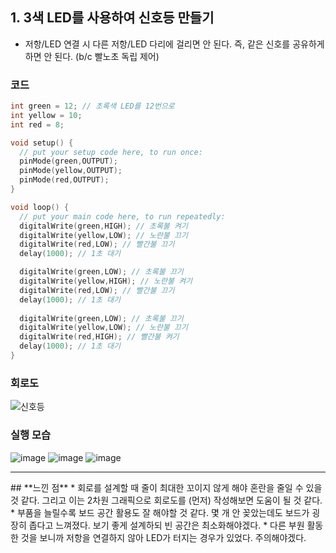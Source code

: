 ## **1. 3색 LED를 사용하여 신호등 만들기**

* 저항/LED 연결 시 다른 저항/LED 다리에 걸리면 안 된다. 즉, 같은 신호를 공유하게 하면 안 된다. (b/c 빨노초 독립 제어)

### **코드**
```c
int green = 12; // 초록색 LED를 12번으로
int yellow = 10; 
int red = 8; 

void setup() {
  // put your setup code here, to run once:
  pinMode(green,OUTPUT);
  pinMode(yellow,OUTPUT);
  pinMode(red,OUTPUT);
}

void loop() {
  // put your main code here, to run repeatedly: 
  digitalWrite(green,HIGH); // 초록불 켜기
  digitalWrite(yellow,LOW); // 노란불 끄기
  digitalWrite(red,LOW); // 빨간불 끄기
  delay(1000); // 1초 대기

  digitalWrite(green,LOW); // 초록불 끄기
  digitalWrite(yellow,HIGH); // 노란불 켜기
  digitalWrite(red,LOW); // 빨간불 끄기
  delay(1000); // 1초 대기
  
  digitalWrite(green,LOW); // 초록불 끄기
  digitalWrite(yellow,LOW); // 노란불 끄기
  digitalWrite(red,HIGH); // 빨간불 켜기
  delay(1000); // 1초 대기
}
```

### **회로도**
![신호등](https://user-images.githubusercontent.com/78032658/113432748-ec543680-9418-11eb-9068-1c87091a7c1a.png)

### **실행 모습**
![image](https://user-images.githubusercontent.com/78032658/113432849-13ab0380-9419-11eb-8e0b-4a5bcbd8fe3c.png)
![image](https://user-images.githubusercontent.com/78032658/113432857-160d5d80-9419-11eb-8aec-1bd9064b6489.png)
![image](https://user-images.githubusercontent.com/78032658/113432864-19a0e480-9419-11eb-8969-72d8bcefd4c4.png)

<hr/>
## **느낀 점**
* 회로를 설계할 때 줄이 최대한 꼬이지 않게 해야 혼란을 줄일 수 있을 것 같다. 그리고 이는 2차원 그래픽으로 회로도를 (먼저) 작성해보면 도움이 될 것 같다.
* 부품을 늘릴수록 보드 공간 활용도 잘 해야할 것 같다. 몇 개 안 꽂았는데도 보드가 굉장히 좁다고 느껴졌다. 보기 좋게 설계하되 빈 공간은 최소화해야겠다.
* 다른 부원 활동한 것을 보니까 저항을 연결하지 않아 LED가 터지는 경우가 있었다. 주의해야겠다.
